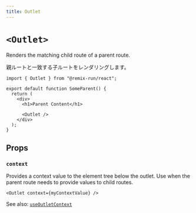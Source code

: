 ```yaml
---
title: Outlet
---
```


# `<Outlet>`

Renders the matching child route of a parent route.

親ルートと一致する子ルートをレンダリングします。

```tsx
import { Outlet } from "@remix-run/react";

export default function SomeParent() {
  return (
    <div>
      <h1>Parent Content</h1>

      <Outlet />
    </div>
  );
}
```

## Props

### `context`

Provides a context value to the element tree below the outlet. Use when the parent route needs to provide values to child routes.

```tsx
<Outlet context={myContextValue} />
```

See also: [`useOutletContext`][use-outlet-context]

[use-outlet-context]: ../hooks/use-outlet-context
